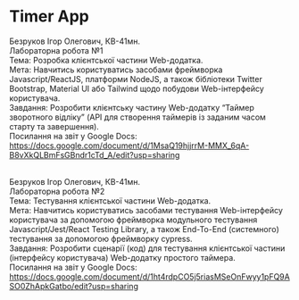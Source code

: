 # Timer App
Безруков Ігор Олегович, КВ-41мн.<br>
Лабораторна робота №1<br>
Тема: Розробка клієнтської частини Web-додатка.<br>
Мета: Навчитись користуватись засобами фреймворка Javascript/ReactJS, платформи NodeJS, а також бібліотеки Twitter Bootstrap, Material UI або Tailwind щодо побудови Web-інтерфейсу користувача.<br>
Завдання: Розробити клієнтську частину Web-додатку “Таймер зворотного відліку” (API для створення таймерів із заданим часом старту та завершення).<br>
Посилання на звіт у Google Docs: https://docs.google.com/document/d/1MsaQ19hjjrrM-MMX_6qA-B8vXkQLBmFsGBndr1cTd_A/edit?usp=sharing<br><br>

Безруков Ігор Олегович, КВ-41мн.<br>
Лабораторна робота №2<br>
Тема: Тестування клієнтської частини Web-додатка.<br>
Мета: Навчитись користуватись засобами тестування Web-інтерфейсу користувача за допомогою фреймворка модульного тестування Javascript/Jest/React Testing Library, а також End-To-End (системного) тестування за допомогою фреймворку cypress.<br>
Завдання: Розробити сценарії (код) для тестування клієнтської частини (інтерфейсу користувача) Web-додатку простого таймера.<br>
Посилання на звіт у Google Docs: https://docs.google.com/document/d/1ht4rdpCO5j5riasMSeOnFwyy1pFQ9ASO0ZhApkGatbo/edit?usp=sharing
